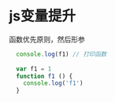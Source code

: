 <!--
 * @Descriptios  : 
 * @Author       : maps131_liaoxing
 * @Date         : 2021-07-01 21:21:22
 * @LastEditors: liaoxing
 * @LastEditTime: 2022-06-13 17:37:54
 * @FilePath: \进击的面试\13-js变量提升.md
-->
# js变量提升
函数优先原则，然后形参
```js
  console.log(f1) // 打印函数
    
  var f1 = 1
  function f1 () {
    console.log('f1')
  }
```